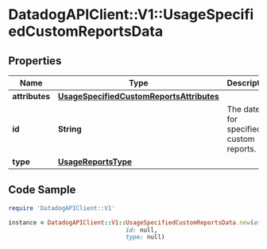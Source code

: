 # DatadogAPIClient::V1::UsageSpecifiedCustomReportsData

## Properties

Name | Type | Description | Notes
------------ | ------------- | ------------- | -------------
**attributes** | [**UsageSpecifiedCustomReportsAttributes**](UsageSpecifiedCustomReportsAttributes.md) |  | [optional] 
**id** | **String** | The date for specified custom reports. | [optional] 
**type** | [**UsageReportsType**](UsageReportsType.md) |  | [optional] 

## Code Sample

```ruby
require 'DatadogAPIClient::V1'

instance = DatadogAPIClient::V1::UsageSpecifiedCustomReportsData.new(attributes: null,
                                 id: null,
                                 type: null)
```


